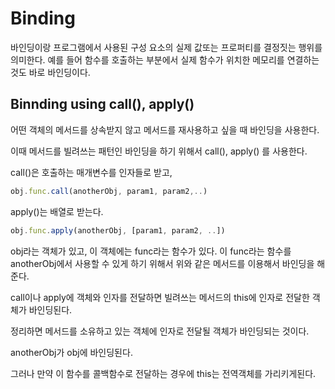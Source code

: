 # Binding
바인딩이랑 프로그램에서 사용된 구성 요소의 실제 값또는 프로퍼티를 결정짓는 행위를 의미한다. 
예를 들어 함수를 호출하는 부분에서 실제 함수가 위치한 메모리를 연결하는 것도 바로 바인딩이다.
## Binnding using call(), apply()
어떤 객체의 메서드를 상속받지 않고 메서드를 재사용하고 싶을 때 바인딩을 사용한다.

이때 메서드를 빌려쓰는 패턴인 바인딩을 하기 위해서 call(), apply() 를 사용한다.

call()은 호출하는 매개변수를 인자들로 받고,
```js
obj.func.call(anotherObj, param1, param2,..)
```

apply()는 배열로 받는다.
```js
obj.func.apply(anotherObj, [param1, param2, ..])
```

obj라는 객체가 있고, 이 객체에는 func라는 함수가 있다.
이 func라는 함수를 anotherObj에서 사용할 수 있게 하기 위해서 위와 같은 메서드를 이용해서 바인딩을 해준다.

call이나 apply에 객체와 인자를 전달하면 빌려쓰는 메서드의 this에 인자로 전달한 객체가 바인딩된다.   

정리하면 메서드를 소유하고 있는 객체에 인자로 전달될 객체가 바인딩되는 것이다.

anotherObj가 obj에 바인딩된다.

그러나 만약 이 함수를 콜백함수로 전달하는 경우에 this는 전역객체를 가리키게된다.


